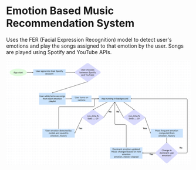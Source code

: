 # Emotion Based Music Recommendation System

Uses the FER (Facial Expression Recognition) model to detect user's emotions and play the songs assigned to that emotion by the user. Songs are played using Spotify and YouTube APIs.

![screenshot](workflow.png)
